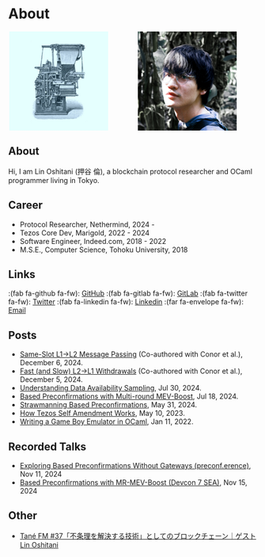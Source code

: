 # About


<style>
.photos {
  display: flex;
  justify-content: center;
  flex-wrap: wrap;
  gap: 20px;
}

.photos > img {
  margin-right: 40px;
}

</style>

<div class="photos">
  <img src="/images/linoscope-icon-square.jpg" alt="profile picture" title="profile-picture" height="200">
  <img src="/images/profile.jpg" alt="profile picture" title="profile-picture" height="200">
</div>

## About

Hi, I am Lin Oshitani (押谷 倫), a blockchain protocol researcher and OCaml programmer living in Tokyo.

## Career
- Protocol Researcher, Nethermind, 2024 -
- Tezos Core Dev, Marigold, 2022 - 2024
- Software Engineer, Indeed.com, 2018 - 2022
- M.S.E., Computer Science, Tohoku University, 2018

## Links

:(fab fa-github fa-fw): [GitHub](https://github.com/linoscope/) :(fab fa-gitlab fa-fw): [GitLab](https://gitlab.com/linoscope) :(fab fa-twitter fa-fw): [Twitter](https://twitter.com/linoscope/) :(fab fa-linkedin fa-fw): [Linkedin](https://linkedin.com/in/lin-oshitani-a256a813a/) :(far fa-envelope fa-fw): [Email](mailto:linoshitani@gmail.com)

## Posts
- [Same-Slot L1→L2 Message Passing](https://ethresear.ch/t/same-slot-l1-l2-message-passing/21186) (Co-authored with Conor et al.), December 6, 2024.
- [Fast (and Slow) L2→L1 Withdrawals](https://ethresear.ch/t/fast-and-slow-l2-l1-withdrawals/21161) (Co-authored with Conor et al.), December 5, 2024.
- [Understanding Data Availability Sampling](https://mirror.xyz/linoscope.eth/m-GtfDd_sux7B2j_3l4ddffJRfhoAFbfhLPoxBCFuzk), Jul 30, 2024.
- [Based Preconfirmations with Multi-round MEV-Boost](https://ethresear.ch/t/based-preconfirmations-with-multi-round-mev-boost/20091), Jul 18, 2024.
- [Strawmanning Based Preconfirmations](https://ethresear.ch/t/strawmanning-based-preconfirmations/19695), May 31, 2024.
- [How Tezos Self Amendment Works](https://web.archive.org/web/20240719063359/https://www.marigold.dev/post/how-tezos-self-amendment-works), May 10, 2023.
- [Writing a Game Boy Emulator in OCaml](https://linoscope.github.io/writing-a-game-boy-emulator-in-ocaml/), Jan 11, 2022.

<!-- On Tezos: -->


## Recorded Talks

- [Exploring Based Preconfirmations Without Gateways (preconf.erence)](https://youtu.be/F5buuRuCCt4?si=XvTbqxFQT5mgON4l), Nov 11, 2024
- [Based Preconfirmations with MR-MEV-Boost (Devcon 7 SEA)](https://www.youtube.com/watch?v=fo2xDLSst_M), Nov 15, 2024

## Other

- [Tané FM #37「不条理を解決する技術」としてのブロックチェーン｜ゲスト Lin Oshitani](https://open.spotify.com/episode/4Xc8MqxbeLkgcqKVRel9nz)

